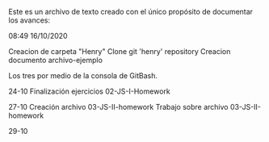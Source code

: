 Este es un archivo de texto creado con el único  propósito de documentar los avances:

08:49 16/10/2020

Creacion de carpeta "Henry"
Clone git 'henry' repository
Creacion documento archivo-ejemplo

Los tres por medio de la consola de GitBash.


24-10
Finalización ejercicios 02-JS-I-Homework

27-10
Creación archivo 03-JS-II-homework
Trabajo sobre archivo 03-JS-II-homework

29-10
